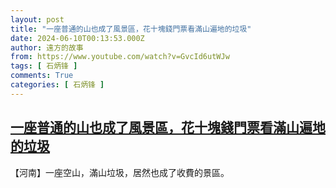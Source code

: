 ```yaml
---
layout: post
title: "一座普通的山也成了風景區，花十塊錢門票看滿山遍地的垃圾"
date: 2024-06-10T00:13:53.000Z
author: 遠方的故事
from: https://www.youtube.com/watch?v=GvcId6utWJw
tags: [ 石炳锋 ]
comments: True
categories: [ 石炳锋 ]
---
```

<!--1717978433000-->
[一座普通的山也成了風景區，花十塊錢門票看滿山遍地的垃圾](https://www.youtube.com/watch?v=GvcId6utWJw)
------

<div>
【河南】一座空山，滿山垃圾，居然也成了收費的景區。
</div>
